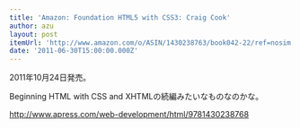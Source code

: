 ```yaml
---
title: 'Amazon: Foundation HTML5 with CSS3: Craig Cook'
author: azu
layout: post
itemUrl: 'http://www.amazon.com/o/ASIN/1430238763/book042-22/ref=nosim'
date: '2011-06-30T15:00:00.000Z'
---
```

2011年10月24日発売。

Beginning HTML with CSS and XHTMLの続編みたいなものなのかな。

http://www.apress.com/web-development/html/9781430238768
